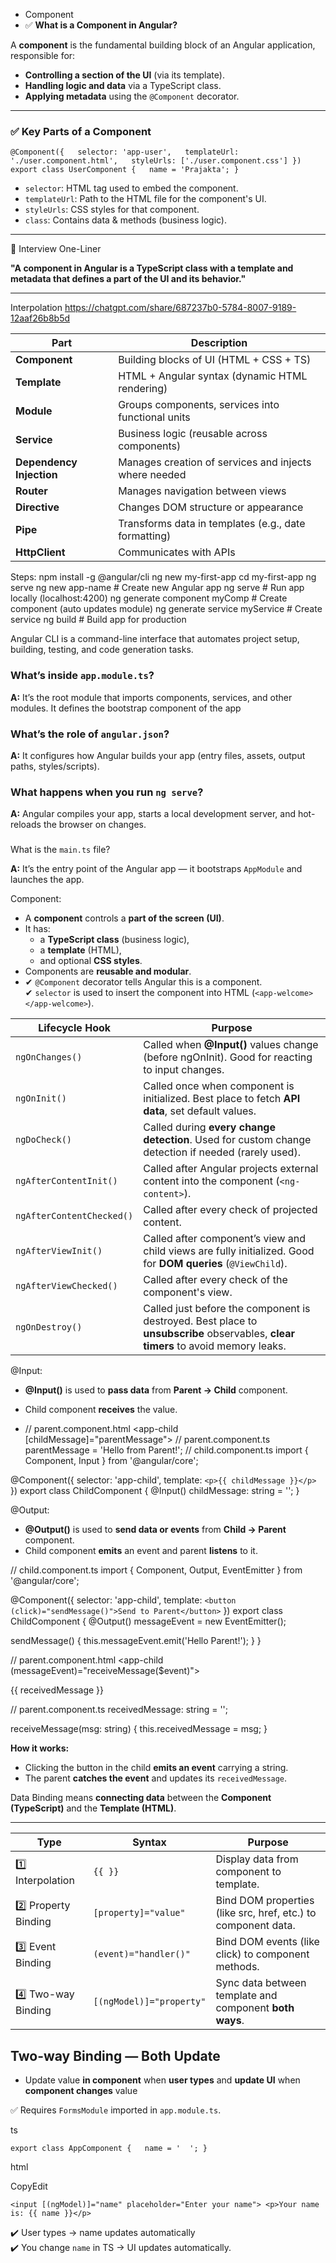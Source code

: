 - Component
-  ✅ **What is a Component in Angular?**

A **component** is the fundamental building block of an Angular application, responsible for:
- **Controlling a section of the UI** (via its template).
- **Handling logic and data** via a TypeScript class.
- **Applying metadata** using the `@Component` decorator.
---

### ✅ **Key Parts of a Component**


`@Component({   selector: 'app-user',   templateUrl: './user.component.html',   styleUrls: ['./user.component.css'] }) export class UserComponent {   name = 'Prajakta'; }`

- `selector`: HTML tag used to embed the component.
- `templateUrl`: Path to the HTML file for the component's UI.
- `styleUrls`: CSS styles for that component.
- `class`: Contains data & methods (business logic).
---

🔸 Interview One-Liner

**"A component in Angular is a TypeScript class with a template and metadata that defines a part of the UI and its behavior."**

----------------------
Interpolation
https://chatgpt.com/share/687237b0-5784-8007-9189-12aaf26b8b5d

| Part                     | Description                                           |
| ------------------------ | ----------------------------------------------------- |
| **Component**            | Building blocks of UI (HTML + CSS + TS)               |
| **Template**             | HTML + Angular syntax (dynamic HTML rendering)        |
| **Module**               | Groups components, services into functional units     |
| **Service**              | Business logic (reusable across components)           |
| **Dependency Injection** | Manages creation of services and injects where needed |
| **Router**               | Manages navigation between views                      |
| **Directive**            | Changes DOM structure or appearance                   |
| **Pipe**                 | Transforms data in templates (e.g., date formatting)  |
| **HttpClient**           | Communicates with APIs                                |
Steps:
npm install -g @angular/cli
ng new my-first-app
cd my-first-app
ng serve
ng new app-name              # Create new Angular app
ng serve                     # Run app locally (localhost:4200)
ng generate component myComp # Create component (auto updates module)
ng generate service myService # Create service
ng build                     # Build app for production

Angular CLI is a command-line interface that automates project setup, building, testing, and code generation tasks.

### What’s inside `app.module.ts`?

**A:** It’s the root module that imports components, services, and other modules. It defines the bootstrap component of the app

### What’s the role of `angular.json`?

**A:** It configures how Angular builds your app (entry files, assets, output paths, styles/scripts).

### What happens when you run `ng serve`?

**A:** Angular compiles your app, starts a local development server, and hot-reloads the browser on changes.

### 
What is the `main.ts` file?

**A:** It’s the entry point of the Angular app — it bootstraps `AppModule` and launches the app.

Component:
- A **component** controls a **part of the screen (UI)**.
- It has:
    - a **TypeScript class** (business logic),
    - a **template** (HTML),
    - and optional **CSS styles**.
- Components are **reusable and modular**.
- ✔ `@Component` decorator tells Angular this is a component.  
✔ `selector` is used to insert the component into HTML (`<app-welcome></app-welcome>`).

| Lifecycle Hook            | Purpose                                                                                                                           |
| ------------------------- | --------------------------------------------------------------------------------------------------------------------------------- |
| `ngOnChanges()`           | Called when **@Input()** values change (before ngOnInit). Good for reacting to input changes.                                     |
| `ngOnInit()`              | Called once when component is initialized. Best place to fetch **API data**, set default values.                                  |
| `ngDoCheck()`             | Called during **every change detection**. Used for custom change detection if needed (rarely used).                               |
| `ngAfterContentInit()`    | Called after Angular projects external content into the component (`<ng-content>`).                                               |
| `ngAfterContentChecked()` | Called after every check of projected content.                                                                                    |
| `ngAfterViewInit()`       | Called after component’s view and child views are fully initialized. Good for **DOM queries** (`@ViewChild`).                     |
| `ngAfterViewChecked()`    | Called after every check of the component's view.                                                                                 |
| `ngOnDestroy()`           | Called just before the component is destroyed. Best place to **unsubscribe** observables, **clear timers** to avoid memory leaks. |

@Input:
- **@Input()** is used to **pass data** from **Parent → Child** component.
    
- Child component **receives** the value.
- // parent.component.html
<app-child [childMessage]="parentMessage"></app-child>
// parent.component.ts
parentMessage = 'Hello from Parent!';
// child.component.ts
import { Component, Input } from '@angular/core';

@Component({
  selector: 'app-child',
  template: `<p>{{ childMessage }}</p>`
})
export class ChildComponent {
  @Input() childMessage: string = '';
}


@Output:
- **@Output()** is used to **send data or events** from **Child → Parent** component.
- Child component **emits** an event and parent **listens** to it.

// child.component.ts
import { Component, Output, EventEmitter } from '@angular/core';

@Component({
  selector: 'app-child',
  template: `<button (click)="sendMessage()">Send to Parent</button>`
})
export class ChildComponent {
  @Output() messageEvent = new EventEmitter<string>();

  sendMessage() {
    this.messageEvent.emit('Hello Parent!');
  }
}

// parent.component.html
<app-child (messageEvent)="receiveMessage($event)"></app-child>
<p>{{ receivedMessage }}</p>

// parent.component.ts
receivedMessage: string = '';

receiveMessage(msg: string) {
  this.receivedMessage = msg;
}

**How it works:**

- Clicking the button in the child **emits an event** carrying a string.
- The parent **catches the event** and updates its `receivedMessage`.

Data Binding means **connecting data** between the **Component (TypeScript)** and the **Template (HTML)**.

----------------------------------






|Type|Syntax|Purpose|
|---|---|---|
|1️⃣ Interpolation|`{{ }}`|Display data from component to template.|
|2️⃣ Property Binding|`[property]="value"`|Bind DOM properties (like src, href, etc.) to component data.|
|3️⃣ Event Binding|`(event)="handler()"`|Bind DOM events (like click) to component methods.|
|4️⃣ Two-way Binding|`[(ngModel)]="property"`|Sync data between template and component **both ways**.|

## **Two-way Binding** — Both Update

- Update value **in component** when **user types** and **update UI** when **component changes** value

✅ Requires `FormsModule` imported in `app.module.ts`.

ts

`export class AppComponent {   name = '  '; }`

html

CopyEdit

`<input [(ngModel)]="name" placeholder="Enter your name"> <p>Your name is: {{ name }}</p>`

✔️ User types → name updates automatically  
✔️ You change `name` in TS → UI updates automatically.